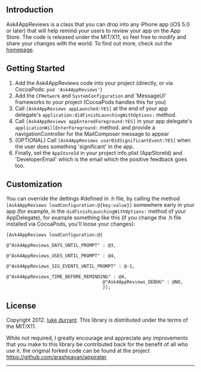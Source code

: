 Introduction
------------
Ask4AppReviews is a class that you can drop into any iPhone app (iOS 5.0 or later) that will help remind your users
to review your app on the App Store. The code is released under the MIT/X11, so feel free to
modify and share your changes with the world. To find out more, check out the [homepage].


Getting Started
---------------
1. Add the Ask4AppReviews code into your project (directly, or via CocoaPods: `pod 'Ask4AppReviews'`)
2. Add the `CFNetwork` and `SystemConfiguration` and 'MessageUI' frameworks to your project (CocoaPods handles this for you)
3. Call `[Ask4AppReviews appLaunched:YES]` at the end of your app delegate's `application:didFinishLaunchingWithOptions:` method.
4. Call `[Ask4AppReviews appEnteredForeground:YES]` in your app delegate's `applicationWillEnterForeground:` method. and provide a navigationController for the MailComposer message to appear
5. (OPTIONAL) Call `[Ask4AppReviews userDidSignificantEvent:YES]` when the user does something 'significant' in the app.
6. Finally, set the `AppStoreId` in your project info.plist (AppStoreId) and 'DeveloperEmail' which is the email which the positive feedback goes too.

Customization
-------------
You can override the dettings #defined in .h file, by calling the method `[Ask4AppReviews loadConfiguration:@{key:value}]` somewhere early in your app (for example, in the `didFinishLaunchingWithOptions:` method of your AppDelegate), for example something like this (if you change the .h file installed via CocoaPods, you'll loose your changes):

    [Ask4AppReviews loadConfiguration:@{
                                        @"Ask4AppReviews_DAYS_UNTIL_PROMPT" : @3,
                                        @"Ask4AppReviews_USES_UNTIL_PROMPT" : @4,
                                        @"Ask4AppReviews_SIG_EVENTS_UNTIL_PROMPT" : @-1,
                                        @"Ask4AppReviews_TIME_BEFORE_REMINDING" : @4,
                                        @"Ask4AppReviews_DEBUG" : @NO,
                                        }];

License
-------
Copyright 2012. [luke durrant].
This library is distributed under the terms of the MIT/X11.



While not required, I greatly encourage and appreciate any improvements that you make
to this library be contributed back for the benefit of all who use it.
the original forked code can be found at the project
https://github.com/arashpayan/appirater


--------------

[homepage]: http://lukedurrant.com/2012/07/appirater-github-fork/
[luke durrant]: http://lukedurrant.com
